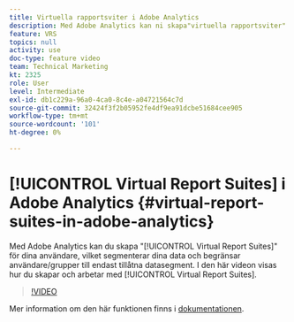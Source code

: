 ```yaml
---
title: Virtuella rapportsviter i Adobe Analytics
description: Med Adobe Analytics kan ni skapa"virtuella rapportsviter" för era användare, som segmenterar era data och begränsar användare/grupper till endast de tillåtna datasegmenten. I den här videon visas hur du skapar och arbetar med virtuella rapportsviter.
feature: VRS
topics: null
activity: use
doc-type: feature video
team: Technical Marketing
kt: 2325
role: User
level: Intermediate
exl-id: db1c229a-96a0-4ca0-8c4e-a04721564c7d
source-git-commit: 32424f3f2b05952fe4df9ea91dcbe51684cee905
workflow-type: tm+mt
source-wordcount: '101'
ht-degree: 0%

---
```


# [!UICONTROL Virtual Report Suites] i Adobe Analytics {#virtual-report-suites-in-adobe-analytics}

Med Adobe Analytics kan du skapa &quot;[!UICONTROL Virtual Report Suites]&quot; för dina användare, vilket segmenterar dina data och begränsar användare/grupper till endast tillåtna datasegment. I den här videon visas hur du skapar och arbetar med [!UICONTROL Virtual Report Suites].

>[!VIDEO](https://video.tv.adobe.com/v/25412/?quality=12)

Mer information om den här funktionen finns i [dokumentationen](https://marketing.adobe.com/resources/help/en_US/reference/vrs-about.html).
